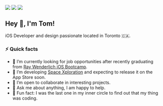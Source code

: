 <!-- HEADER -->
[![](https://img.shields.io/badge/Dev-282828.svg?&style=flat&logo=dev.to&logoColor=white)][Dev]
[![](https://img.shields.io/badge/LinkedIn-%230077B5.svg?&style=flat&logo=linkedin&logoColor=white)][LinkedIn]
[![](https://img.shields.io/badge/Twitter-%231DA1F2.svg?&style=flat&logo=twitter&logoColor=white)][Twitter]




<!-- BODY -->
## Hey 👋, I'm Tom!
iOS Developer and design passionate located in Toronto 🇨🇦.


### ⚡️ Quick facts
- 🔭 I’m currently looking for job opportunities after recently graduating from [Ray Wenderlich iOS Bootcamp][RWiOSBootcamp]. 
- 🌱 I’m developing [Space Xploration][SpaceXploration] and expecting to release it on the App Store soon.  
- 👯 I’m open to collaborate in interesting projects.  
- 💬 Ask me about anything, I am happy to help.  
- 🤪 Fun fact: I was the last one in my inner circle to find out that my thing was coding.  




<!-- FOOTER -->
<!-- Temporary links -->
[RWiOSBootcamp]: https://www.raywenderlich.com/10408731-rw-bootcamp
[SpaceXploration]: https://github.com/BEstelrich/RWiOSBootcamp/blob/master/Week%2012/Readme.md


<!-- Permanent links -->
[Dev]: https://dev.to/bestelrich
[Website]: https://www.thebitsfactory.com
[LinkedIn]: https://www.linkedin.com/in/BEstelrich
[Twitter]: https://twitter.com/BEstelrichS